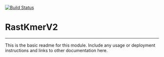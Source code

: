 [![Build Status](https://travis-ci.org/rsutormin/RastKmerV2.svg?branch=master)](https://travis-ci.org/rsutormin/RastKmerV2)

# RastKmerV2
---

This is the basic readme for this module. Include any usage or deployment instructions and links to other documentation here.
